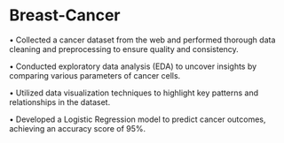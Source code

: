 # Breast-Cancer
• Collected a cancer dataset from the web and performed thorough data cleaning and preprocessing to ensure quality and consistency.

• Conducted exploratory data analysis (EDA) to uncover insights by comparing various parameters of cancer cells.

• Utilized data visualization techniques to highlight key patterns and relationships in the dataset.

• Developed a Logistic Regression model to predict cancer outcomes, achieving an accuracy score of 95%.

